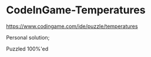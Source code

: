 # CodeInGame-Temperatures

https://www.codingame.com/ide/puzzle/temperatures

Personal solution;

Puzzled 100%'ed
